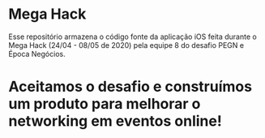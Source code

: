 # Mega Hack
Esse repositório armazena o código fonte da aplicação iOS feita durante o Mega Hack (24/04 - 08/05 de 2020) pela equipe 8 do desafio PEGN e Época Negócios.

# Aceitamos o desafio e construímos um produto para melhorar o networking em eventos online!
